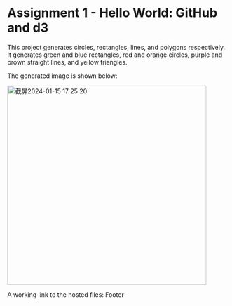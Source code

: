 Assignment 1 - Hello World: GitHub and d3  
===

This project generates circles, rectangles, lines, and polygons respectively. It generates green and blue rectangles, red and orange circles, purple and brown straight lines, and yellow triangles.

The generated image is shown below:


<img width="454" alt="截屏2024-01-15 17 25 20" src="https://github.com/wyh0210/a1-ghd3/assets/145874479/93e73b58-1879-42cd-8d0a-25a7e22d0d41">



A working link to the hosted files: 
Footer

